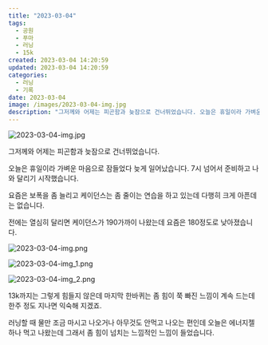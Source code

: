 ```yaml
---
title: "2023-03-04"
tags:
  - 공원
  - 푸마
  - 러닝
  - 15k
created: 2023-03-04 14:20:59
updated: 2023-03-04 14:20:59
categories:
  - 러닝
  - 기록
date: 2023-03-04
image: /images/2023-03-04-img.jpg
description: "그저께와 어제는 피곤함과 늦잠으로 건너뛰었습니다. 오늘은 휴일이라 가벼운 마음으로 잠들었다 늦게 일어났습니다. 7시 넘어서 준비하고 나와 달리기 시작했습니다. 요즘은 보폭을 좀 늘리고 케이던스는 좀 줄이는 연습을 하고 있는데 다행히 크게 아픈데는 없습니다. 전에는 열심히 달리면 케이던스"
---
```


![2023-03-04-img.jpg](/images/2023-03-04-img.jpg)
 
 

그저께와 어제는 피곤함과 늦잠으로 건너뛰었습니다.

오늘은 휴일이라 가벼운 마음으로 잠들었다 늦게 일어났습니다. 7시 넘어서 준비하고 나와 달리기 시작했습니다. 

요즘은 보폭을 좀 늘리고 케이던스는 좀 줄이는 연습을 하고 있는데 다행히 크게 아픈데는 없습니다.

전에는 열심히 달리면 케이던스가 190가까이 나왔는데 요즘은 180정도로 낮아졌습니다.

 
 ![2023-03-04-img.png](/images/2023-03-04-img.png)
 
 

 
 ![2023-03-04-img_1.png](/images/2023-03-04-img_1.png)
 
 

 
 ![2023-03-04-img_2.png](/images/2023-03-04-img_2.png)
 
 

13k까지는 그렇게 힘들지 않은데 마지막 한바퀴는 좀 힘이 쭉 빠진 느낌이 계속 드는데 한주 정도 지나면 익숙해 지겠죠.

러닝할 때 물만 조금 마시고 나오거나 아무것도 안먹고 나오는 편인데 오늘은 에너지젤 하나 먹고 나왔는데 그래서 좀 힘이 넘치는 느낌적인 느낌이 들었습니다.
